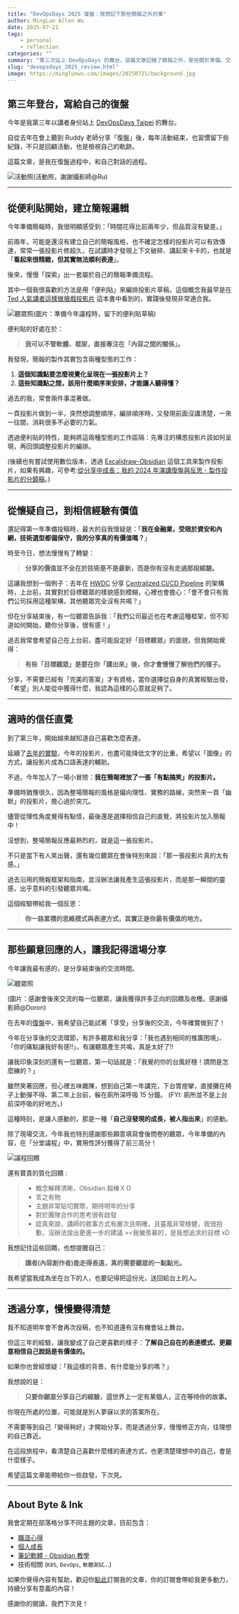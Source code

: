 ```yaml
---
title: "DevOpsDays 2025 復盤：我想記下那些簡報之外的事"
author: MingLun Allen Wu
date: 2025-07-21
tags: 
    - personal
    - reflection
categories: ""
summary: "第三次站上 DevOpsDays 的舞台，這篇文章記錄了簡報之外，那些關於準備、交流與自我理解的片段。"
slug: "devopsdays_2025_review.html"
image: https://minglunwu.com/images/20250721/background.jpg
---
```


## 第三年登台，寫給自己的復盤

今年是我第三年以講者身份站上 [DevOpsDays Taipei](https://devopsdays.tw/2025/) 的舞台。

自從去年在會上聽到 Ruddy 老師分享「復盤」後，每年活動結束，也習慣留下些紀錄，不只是回顧活動，也是檢視自己的軌跡。

這篇文章，是我在復盤過程中，和自己對話的過程。

![活動照](https://minglunwu.com/images/20250721/20250721_1.jpg)(活動照，謝謝攝影師@Ru)

---

## 從便利貼開始，建立簡報邏輯

今年準備簡報時，我很明顯感受到：「時間花得比前兩年少，但品質沒有變差。」

前兩年，可能是還沒有建立自己的簡報風格，也不確定怎樣的投影片可以有效傳達，常常一張投影片修超久，在試講時才發現上下文破碎、講起來卡卡的，也就是「**看起來很精緻，但其實無法順利表達**」。

後來，慢慢「探索」出一套屬於自己的簡報準備流程。

其中一個我很喜歡的方法是用「便利貼」來編排投影片草稿，這個概念我最早是在 [Ted 人氣講者這樣做搶戲投影片](https://www.eslite.com/product/1001124182585921) 這本書中看到的，實踐後發現非常適合我。

![聽眾照](https://minglunwu.com/images/20250721/20250721_2.jpg)(圖片：準備今年議程時，留下的便利貼草稿)

便利貼的好處在於：

> **我可以不管軟體、框架，直接專注在「內容之間的關係」。**

我發現，簡報的製作其實包含兩種型態的工作：

1. **這個知識點要怎麼視覺化呈現在一張投影片上？**
2. **這些知識點之間，該用什麼順序來安排，才能讓人聽得懂？**

過去的我，常會兩件事混著做。

一頁投影片做到一半，突然想調整順序，編排順序時，又發現前面沒講清楚，一來一往間，消耗很多不必要的力氣。

透過便利貼的特性，能夠將這兩種型態的工作區隔：先專注的構思投影片該如何呈現，再回頭調整投影片的編排。

(後續也有嘗試使用數位版本，透過 [Excalidraw-Obsidian](https://github.com/zsviczian/obsidian-excalidraw-plugin) 這個工具來製作投影片，如果有興趣，可參考:[從分享中成長：我的 2024 年演講復盤與反思 - 製作投影片的分鏡稿](https://minglunwu.com/notes/2024/presentation_review.html/#%E8%A3%BD%E4%BD%9C%E6%8A%95%E5%BD%B1%E7%89%87%E7%9A%84%E5%88%86%E9%8F%A1%E7%A8%BF)。)

---

## 從懷疑自己，到相信經驗有價值

還記得第一年準備投稿時，最大的自我懷疑是：「**我在金融業，受限於資安和內網，技術選型都偏保守，我的分享真的有價值嗎？**」

時至今日，想法慢慢有了轉變：

> **分享的價值並不全在於技術是不是最新，而是你有沒有走過那段經驗。**

這讓我想到一個例子：去年在 [HWDC](https://hwdc.ithome.com.tw/2024) 分享 [Centralized CI/CD Pipeline](https://hwdc.ithome.com.tw/2024/session-page/3212) 的架構時，上台前，其實對於目標聽眾的樣貌感到模糊，心裡也會擔心：「會不會只有我們公司採用這種架構，其他聽眾完全沒有共鳴？」

但在分享結束後，有一位聽眾告訴我：「我們公司最近也在考慮這種框架，但不知道如何開始，聽你分享後，很有感！」

過去我常會希望自己在上台前，盡可能設定好「目標聽眾」的面貌，但我開始覺得：

> **有些「目標聽眾」是要在你「講出來」後，你才會慢慢了解他們的樣子。**

分享，不需要已經有「完美的答案」才有資格，當你選擇從自身的真實經驗出發，「希望」別人能從中獲得什麼，我認為這樣的心意就足夠了。

---

## 適時的信任直覺

到了第三年，開始越來越知道自己喜歡怎麼表達。

延續了[去年的實驗](https://minglunwu.com/notes/2024/presentation_review.html/#%E6%8A%95%E5%BD%B1%E7%89%87%E7%9A%84%E5%91%88%E7%8F%BE%E6%96%B9%E5%BC%8F)，今年的投影片，也盡可能降低文字的比重，希望以「圖像」的方式，讓投影片成為口語表達的輔助。

不過，今年加入了一場小冒險：**我在簡報裡放了一張「有點搞笑」的投影片。**

準備時猶豫很久，因為整場簡報的風格是偏向理性、實務的路線，突然來一頁「幽默」的投影片，擔心過於突兀。

儘管從理性角度覺得有點怪，最後還是選擇相信自己的直覺，將投影片加入簡報中！

沒想到，整場簡報反應最熱烈的，就是這一張投影片。

不只是當下有人笑出聲，還有幾位聽眾在會後特別來說：「那一張投影片真的太有感。」

過去沿用的簡報框架和指南，並沒辦法讓我產生這張投影片，而是那一瞬間的靈感，出乎意料的引發聽眾共鳴。

這個經驗帶給我一個反思：

> **你一路累積的思維模式與表達方式，其實正是你最有價值的地方。**

---

## 那些願意回應的人，讓我記得這場分享

今年讓我最有感的，是分享結束後的交流時間。

![聽眾照](https://minglunwu.com/images/20250721/20250721_3.jpg)

(圖片：感謝會後來交流的每一位聽眾，讓我獲得許多正向的回饋及收穫。感謝攝影師@Doron)

在去年的[復盤](https://minglunwu.com/notes/2024/presentation_review.html/#%E5%A0%B1%E5%91%8A%E5%BE%8C%E7%9A%84%E5%9B%9E%E9%A1%A7)中，我希望自己能試著「享受」分享後的交流，今年確實做到了！

今年在分享後的交流環節，有許多聽眾和我分享：「我也遇到相同的推廣困境」、「你的痛點讓我好有感!!」，有讓聽眾產生共鳴，真是太好了!!

讓我印象深刻的還有一位聽眾，第一句話就是：「我覺的你的台風好穩！請問是怎麼練的？」

雖然笑著回應，但心裡五味雜陳，想到自己第一年講完，下台胃痙攣，直接攤在椅子上動彈不得、第二年上台前，躲在廁所深呼吸 15 分鐘。 (FYI: 廁所並不是上台前深呼吸的好地方。)

這種時刻，是讓人感動的，那是一種「**自己沒發現的成長，被人指出來**」的感動。

除了現場交流，今年我也特別感謝那些願意填寫會後問卷的聽眾，今年準備的內容，在「分堂議程」中，實用性評分獲得了前三高分！

![議程回饋](https://minglunwu.com/images/20250721/20250721_4.jpg)

還有寶貴的質化回饋 :

> + 概念解釋清晰，Obsidian 超棒ＸＤ
> + 言之有物
> + 主題非常貼切實際，期待明年的分享
> + 對於團隊合作的思考很有啟發
> + 認真來說，講師的敘事方式有層次且明確，且臺風非常穩健，我很抱歉，沒辦法提出更進一步的建議 ><我蠻羨慕的，是我想追求的目標 xD

我想記住這些回饋，也想提醒自己：

> **講者(內容創作者)能走得長遠，真的需要聽眾的一點點光。**

我希望當我成為坐在台下的人，也要記得把這份光，送回給台上的人。

---

## 透過分享，慢慢變得清楚

我不知道明年會不會再次投稿，也不知道還有沒有機會站上舞台。

但這三年的經驗，讓我變成了自己更喜歡的樣子：**了解自己自在的表達模式、更願意相信自己說話是有價值的。**

如果你也曾經懷疑：「我這樣的背景，有什麼能分享的嗎？」

我想說的是：

> **只要你願意分享自己的經驗，這世界上一定有某個人，正在等待你的故事。**

你現在所處的位置，可能就是別人夢寐以求的答案所在。

不需要等到自己「變得夠好」才開始分享，而是透過分享，慢慢修正方向，往理想的自己靠近。

在這段旅程中，看清楚自己喜歡什麼樣的表達方式，也更清楚理想中的自己，會是什麼樣子。

希望這篇文章能帶給你一些啟發，下次見。

---

## About Byte & Ink

我會定期在部落格分享不同主題的文章，目前包含：

- [職涯心得](https://minglunwu.com/tags/career/)
- [個人成長](https://minglunwu.com/categories/weekly-reflection/)
- [筆記軟體 - Obsidian 教學](http://minglunwu.com/categories/obsidian/)
- 技術相關 (`K8S`, `DevOps`, `軟體測試`...)

如果你覺得內容有幫助，歡迎你[點此](https://minglunwu.substack.com/subscribe)訂閱我的文章，你的訂閱會帶給我更多動力，持續分享有意義的內容！

感謝你的閱讀，我們下次見！
